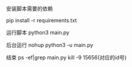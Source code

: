 安装脚本需要的依赖  

pip install -r requirements.txt

运行脚本   python3 main.py

后台运行 nohup python3 -u main.py 

结束    ps -ef|grep main.py    kill -9  15656(对应的id号)

